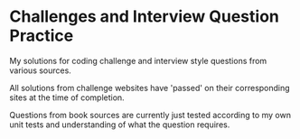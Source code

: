 # Challenges and Interview Question Practice  

My solutions for coding challenge and interview style questions from various sources.

All solutions from challenge websites have 'passed' on their corresponding sites at the time of completion.  

Questions from book sources are currently just tested according to my own unit tests and understanding of what the question requires. 
